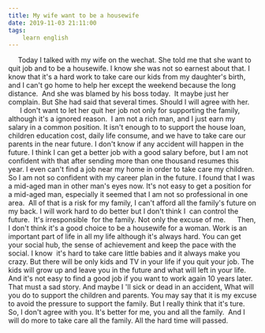 ```yaml
---
title: My wife want to be a housewife
date: 2019-11-03 21:11:00
tags:
    learn english
---
```

     Today I talked with my wife on the wechat. She told me that she want to quit job and to be a housewife. I know she was not so earnest about that. I know that it's a hard work to take care our kids from my daughter's birth, and I can't go home to help her except the weekend because the long distance.  And she was blamed by his boss today.  It maybe just her complain. But She had said that several times. Should I will agree with her.       I don't want to let her quit her job not only for supporting the family, although it's a ignored reason.  I am not a rich man, and I just earn my salary in a common position. It isn't enough to to support the house loan, children education cost, daily life consume, and we have to take care our parents in the near future. I don't know if any accident will happen in the future. I think I can get a better job with a good salary before, but I am not confident with that after sending more than one thousand resumes this year. I even can't find a job near my home in order to take care my children. So I am not so confident with my career plan in the future. I found that I was a mid-aged man in other man's eyes now. It's not easy to get a position for a mid-aged man, especially it seemed that I am not so professional in one area.  All of that is a risk for my family, I can't afford all the family's future on my back. I will work hard to do better but I don't think I  can control the future.  It's irresponsible  for the family. Not only the excuse of me.      Then, I don't think it's a good choice to be a housewife for a woman. Work is an important part of life in all my life although it's always hard. You can get your social hub, the sense of achievement and keep the pace with the social. I know  it's hard to take care little babies and it always make you crazy. But there will be only kids and TV in your life if you quit your job. The kids will grow up and leave you in the future and what will left in your life. And it's not easy to find a good job if you want to work again 10 years later. That must a sad story. And maybe I 'll sick or dead in an accident, What will you do to support the children and parents. You may say that it is my excuse to avoid the pressure to support the family. But I really think that it's ture.       So, I don't agree with you. It's better for me, you and all the family.  And I will do more to take care all the family. All the hard time will passed.